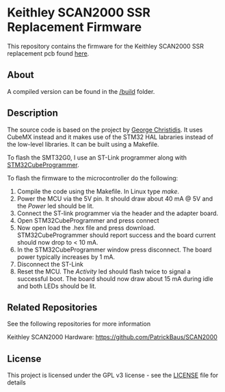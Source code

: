 Keithley SCAN2000 SSR Replacement Firmware
===================

This repository contains the firmware for the Keithley SCAN2000 SSR replacement pcb found [here](https://github.com/PatrickBaus/SCAN2000).

About
-----
A compiled version can be found in the [/build](/build) folder.

Description
-------------------
The source code is based on the project by [George Christidis](https://github.com/macgeorge/SCAN2000STM32). It uses CubeMX instead and it makes use of the STM32 HAL labraries instead of the low-level libraries. It can be built using a Makefile.

To flash the SMT32G0, I use an ST-Link programmer along with [STM32CubeProgrammer](https://www.st.com/en/development-tools/stm32cubeprog.html).

To flash the firmware to the microcontroller do the following:
1. Compile the code using the Makefile. In Linux type *make*.
2. Power the MCU via the 5V pin. It should draw about 40 mA @ 5V and the *Power* led should be lit.
3. Connect the ST-link programmer via the header and the adapter board.
4. Open STM32CubeProgrammer and press connect
5. Now open load the .hex file and press download. STM32CubeProgrammer should report success and the board current should now drop to < 10 mA.
6. In the STM32CubeProgrammer window press disconnect. The board power typically increases by 1 mA.
7. Disconnect the ST-Link
8. Reset the MCU. The *Activity* led should flash twice to signal a successful boot. The board should now draw about 15 mA during idle and both LEDs should be lit.

Related Repositories
--------------------

See the following repositories for more information

Keithley SCAN2000 Hardware: https://github.com/PatrickBaus/SCAN2000

License
-------
This project is licensed under the GPL v3 license - see the [LICENSE](LICENSE) file for details
